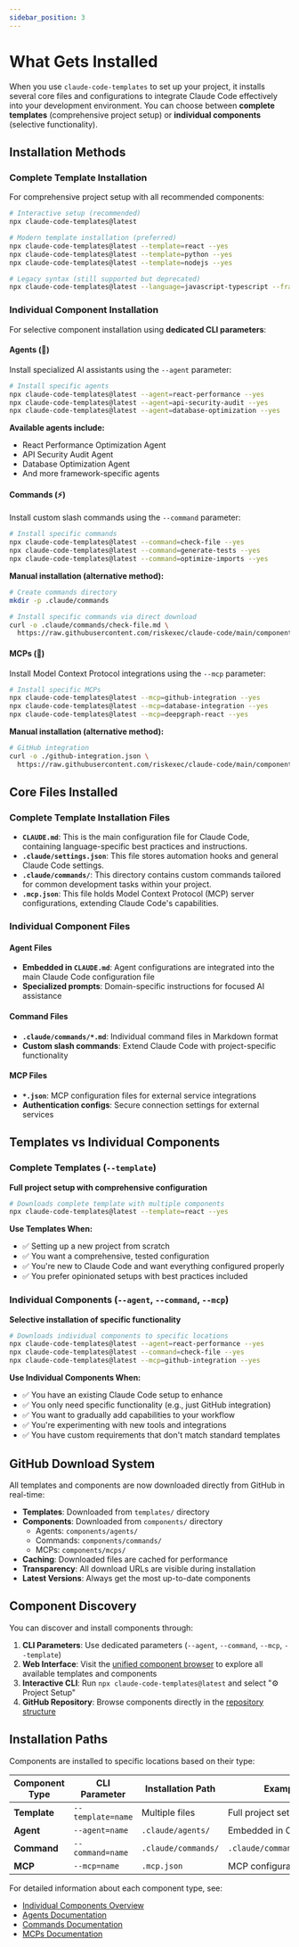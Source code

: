 ```yaml
---
sidebar_position: 3
---
```


# What Gets Installed

When you use `claude-code-templates` to set up your project, it installs several core files and configurations to integrate Claude Code effectively into your development environment. You can choose between **complete templates** (comprehensive project setup) or **individual components** (selective functionality).

## Installation Methods

### Complete Template Installation
For comprehensive project setup with all recommended components:

```bash
# Interactive setup (recommended)
npx claude-code-templates@latest

# Modern template installation (preferred)
npx claude-code-templates@latest --template=react --yes
npx claude-code-templates@latest --template=python --yes
npx claude-code-templates@latest --template=nodejs --yes

# Legacy syntax (still supported but deprecated)
npx claude-code-templates@latest --language=javascript-typescript --framework=react
```

### Individual Component Installation
For selective component installation using **dedicated CLI parameters**:

#### Agents (🤖)
Install specialized AI assistants using the `--agent` parameter:

```bash
# Install specific agents
npx claude-code-templates@latest --agent=react-performance --yes
npx claude-code-templates@latest --agent=api-security-audit --yes
npx claude-code-templates@latest --agent=database-optimization --yes
```

**Available agents include:**
- React Performance Optimization Agent
- API Security Audit Agent  
- Database Optimization Agent
- And more framework-specific agents

#### Commands (⚡)
Install custom slash commands using the `--command` parameter:

```bash
# Install specific commands
npx claude-code-templates@latest --command=check-file --yes
npx claude-code-templates@latest --command=generate-tests --yes
npx claude-code-templates@latest --command=optimize-imports --yes
```

**Manual installation (alternative method):**
```bash
# Create commands directory
mkdir -p .claude/commands

# Install specific commands via direct download
curl -o .claude/commands/check-file.md \
  https://raw.githubusercontent.com/riskexec/claude-code/main/components/commands/check-file.md
```

#### MCPs (🔌)
Install Model Context Protocol integrations using the `--mcp` parameter:

```bash
# Install specific MCPs
npx claude-code-templates@latest --mcp=github-integration --yes
npx claude-code-templates@latest --mcp=database-integration --yes
npx claude-code-templates@latest --mcp=deepgraph-react --yes
```

**Manual installation (alternative method):**
```bash
# GitHub integration
curl -o ./github-integration.json \
  https://raw.githubusercontent.com/riskexec/claude-code/main/components/mcps/github-integration.json
```

## Core Files Installed

### Complete Template Installation Files

-   **`CLAUDE.md`**: This is the main configuration file for Claude Code, containing language-specific best practices and instructions.
-   **`.claude/settings.json`**: This file stores automation hooks and general Claude Code settings.
-   **`.claude/commands/`**: This directory contains custom commands tailored for common development tasks within your project.
-   **`.mcp.json`**: This file holds Model Context Protocol (MCP) server configurations, extending Claude Code's capabilities.

### Individual Component Files

#### Agent Files
- **Embedded in `CLAUDE.md`**: Agent configurations are integrated into the main Claude Code configuration file
- **Specialized prompts**: Domain-specific instructions for focused AI assistance

#### Command Files
- **`.claude/commands/*.md`**: Individual command files in Markdown format
- **Custom slash commands**: Extend Claude Code with project-specific functionality

#### MCP Files
- **`*.json`**: MCP configuration files for external service integrations
- **Authentication configs**: Secure connection settings for external services

## Templates vs Individual Components

### Complete Templates (`--template`)
**Full project setup with comprehensive configuration**

```bash
# Downloads complete template with multiple components
npx claude-code-templates@latest --template=react --yes
```

**Use Templates When:**
- ✅ Setting up a new project from scratch
- ✅ You want a comprehensive, tested configuration
- ✅ You're new to Claude Code and want everything configured properly
- ✅ You prefer opinionated setups with best practices included

### Individual Components (`--agent`, `--command`, `--mcp`)
**Selective installation of specific functionality**

```bash
# Downloads individual components to specific locations
npx claude-code-templates@latest --agent=react-performance --yes
npx claude-code-templates@latest --command=check-file --yes
npx claude-code-templates@latest --mcp=github-integration --yes
```

**Use Individual Components When:**
- ✅ You have an existing Claude Code setup to enhance
- ✅ You only need specific functionality (e.g., just GitHub integration)
- ✅ You want to gradually add capabilities to your workflow
- ✅ You're experimenting with new tools and integrations
- ✅ You have custom requirements that don't match standard templates

## GitHub Download System

All templates and components are now downloaded directly from GitHub in real-time:

- **Templates**: Downloaded from `templates/` directory
- **Components**: Downloaded from `components/` directory
  - Agents: `components/agents/`
  - Commands: `components/commands/`
  - MCPs: `components/mcps/`
- **Caching**: Downloaded files are cached for performance
- **Transparency**: All download URLs are visible during installation
- **Latest Versions**: Always get the most up-to-date components

## Component Discovery

You can discover and install components through:

1. **CLI Parameters**: Use dedicated parameters (`--agent`, `--command`, `--mcp`, `--template`)
2. **Web Interface**: Visit the [unified component browser](https://davila7.github.io/claude-code-templates/) to explore all available templates and components
3. **Interactive CLI**: Run `npx claude-code-templates@latest` and select "⚙️ Project Setup"
4. **GitHub Repository**: Browse components directly in the [repository structure](https://github.com/riskexec/claude-code)

## Installation Paths

Components are installed to specific locations based on their type:

| Component Type | CLI Parameter | Installation Path | Example |
|----------------|---------------|-------------------|----------|
| **Template** | `--template=name` | Multiple files | Full project setup |
| **Agent** | `--agent=name` | `.claude/agents/` | Embedded in CLAUDE.md |
| **Command** | `--command=name` | `.claude/commands/` | `.claude/commands/name.md` |
| **MCP** | `--mcp=name` | `.mcp.json` | MCP configuration |

For detailed information about each component type, see:
- [Individual Components Overview](../components/overview)
- [Agents Documentation](../components/agents)
- [Commands Documentation](../components/commands)
- [MCPs Documentation](../components/mcps)
